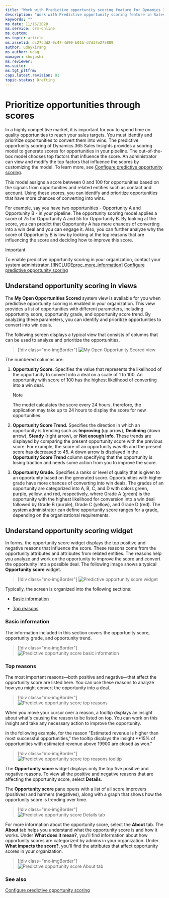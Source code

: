 ```yaml
---
title: "Work with Predictive opportunity scoring feature for Dynamics 365 Sales  | MicrosoftDocs"
description: "Work with Predictive opportunity scoring feature in Sales Insights for Dynamics 365 Sales"
keywords: ""
ms.date: 11/16/2020
ms.service: crm-online
ms.custom: 
ms.topic: article
ms.assetid: dc27cdd2-0c47-4d90-b01b-d7d37e275809
author: udaykirang
ms.author: udag
manager: shujoshi
ms.reviewer: 
ms.suite: 
ms.tgt_pltfrm: 
caps.latest.revision: 01
topic-status: Drafting
---
```


# Prioritize opportunities through scores

In a highly competitive market, it is important for you to spend time on quality opportunities to reach your sales targets. You must identify and prioritize opportunities to convert them into wins. The predictive opportunity scoring of Dynamics 365 Sales Insights provides a scoring model to generate scores for opportunities in your pipeline. The out-of-the-box model chooses top factors that influence the score. An administrator can view and modify the top factors that influence the scores by customizing the model. To learn more, see [Configure predictive opportunity scoring](configure-predictive-opportunity-scoring.md).

This model assigns a score between 0 and 100 for opportunities based on the signals from opportunities and related entities such as contact and account. Using these scores, you can identify and prioritize opportunities that have more chances of converting into wins. 

For example, say you have two opportunities - Opportunity A and Opportunity B - in your pipeline. The opportunity scoring model applies a score of 75 for Opportunity A and 55 for Opportunity B. By looking at the score, you can predict that Opportunity A has more chances of converting into a win deal and you can engage it. Also, you can further analyze why the score of Opportunity B is low by looking at the top reasons that are influencing the score and deciding how to improve this score.

> [!IMPORTANT]
> To enable predictive opportunity scoring in your organization, contact your system administrator.
> [!INCLUDE[proc_more_information](../includes/proc-more-information.md)] [Configure predictive opportunity scoring](configure-predictive-opportunity-scoring.md)

## Understand opportunity scoring in views

The **My Open Opportunities Scored** system view is available for you when predictive opportunity scoring is enabled in your organization. This view provides a list of opportunities with different parameters, including opportunity score, opportunity grade, and opportunity score trend. By analyzing these parameters, you can identify and prioritize opportunities to convert into win deals.

The following screen displays a typical view that consists of columns that can be used to analyze and prioritize the opportunities.

> [!div class="mx-imgBorder"]
> ![My Open Opportunity Scored view](media/my-open-opportunity-score-view.png "My Open Opportunity Scored view")

The numbered columns are:

1. **Opportunity Score.** Specifies the value that represents the likelihood of the opportunity to convert into a deal on a scale of 1 to 100. An opportunity with score of 100 has the highest likelihood of converting into a win deal.

    >[!NOTE]
    >The model calculates the score every 24 hours, therefore, the application may take up to 24 hours to display the score for new opportunities.

1. **Opportunity Score Trend.** Specifies the direction in which an opportunity is trending such as **Improving** (up arrow), **Declining** (down arrow), **Steady** (right arrow), or **Not enough info**. These trends are displayed by comparing the present opportunity score with the previous score. For example, the score of an opportunity was 65 and the present score has decreased to 45. A down arrow is displayed in the **Opportunity Score Trend** column specifying that the opportunity is losing traction and needs some action from you to improve the score.

1. **Opportunity Grade.** Specifies a ranks or level of quality that is given to an opportunity based on the generated score. Opportunities with higher grade have more chances of converting into win deals. The grades of an opportunity are categorized into A, B, C, and D with colors green, purple, yellow, and red, respectively, where Grade A (green) is the opportunity with the highest likelihood for conversion into a win deal followed by Grade B (purple), Grade C (yellow), and Grade D (red). The system administrator can define opportunity score ranges for a grade, depending on the organizational requirements. 


## Understand opportunity scoring widget

In forms, the opportunity score widget displays the top positive and negative reasons that influence the score. These reasons come from the opportunity attributes and attributes from related entities. The reasons help you analyze and work on the opportunity to improve the score and convert the opportunity into a possible deal. The following image shows a typical **Opportunity score** widget.

> [!div class="mx-imgBorder"]
> ![Predictive opportunity score widget](media/predictive-opportunity-scoring-widget.png "Predictive opportunity score widget")

Typically, the screen is organized into the following sections:

- [Basic information](#basic-information)

- [Top reasons](#top-reasons)

### Basic information

The information included in this section covers the opportunity score, opportunity grade, and opportunity trend.

> [!div class="mx-imgBorder"]
> ![Predictive opportunity score basic information](media/predictive-lead-scoring-widget-basic-information.png "Predictive opportunity score basic information")

### Top reasons

The most important reasons&mdash;both positive and negative&mdash;that affect the opportunity score are listed here. You can use these reasons to analyze how you might convert the opportunity into a deal.

> [!div class="mx-imgBorder"]
> ![Predictive opportunity score top reasons](media/predictive-opportunity-scoring-widget-top-reasons.png "Predictive opportunity score top reasons")

When you move your cursor over a reason, a tooltip displays an insight about what's causing the reason to be listed on top. You can work on this insight and take any necessary action to improve the opportunity.

In the following example, for the reason "Estimated revenue is higher than most successful opportunities," the tooltip displays the insight **15% of opportunities with estimated revenue above 19900 are closed as won." 

> [!div class="mx-imgBorder"]
> ![Predictive opportunity score top reasons tooltip](media/predictive-opportunity-scoring-widget-top-reasons-tool-tip.png "Predictive opportunity score top reasons tooltip")

The **Opportunity score** widget displays only the top five positive and negative reasons. To view all the positive and negative reasons that are affecting the opportunity score, select **Details**. 

The **Opportunity score** pane opens with a list of all score improvers (positives) and harmers (negatives), along with a graph that shows how the opportunity score is trending over time.

> [!div class="mx-imgBorder"]
> ![Predictive opportunity score Details tab](media/predictive-opportunity-scoring-widget-top-reasons-details-tab.png "Predictive opportunity score Details tab")

For more information about the opportunity score, select the **About** tab. The **About** tab helps you understand what the opportunity score is and how it works. Under **What does it mean?**, you'll find information about how opportunity scores are categorized by admins in your organization. Under **What impacts the score?**, you'll find the attributes that affect opportunity scores in your organization.

> [!div class="mx-imgBorder"]
> ![Predictive opportunity score About tab](media/predictive-opportunity-scoring-widget-top-reasons-about-tab.png "Predictive opportunity score About tab")

### See also

[Configure predictive opportunity scoring](configure-predictive-opportunity-scoring.md)
